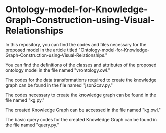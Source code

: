 # Ontology-model-for-Knowledge-Graph-Construction-using-Visual-Relationships

In this repository, you can find the codes and files necessary for the proposed model in the article titled "Ontology-model-for-Knowledge-Graph-Construction-using-Visual-Relationships."

You can find the definitions of the classes and attributes of the proposed ontology model in the file named "vrontology.owl."

The codes for the data transformations required to create the knowledge graph can be found in the file named "json2csv.py."

The codes necessary to create the knowledge graph can be found in the file named "kg.py."

The created Knowledge Graph can be accessed in the file named "kg.owl."

The basic query codes for the created Knowledge Graph can be found in the file named "query.py."
